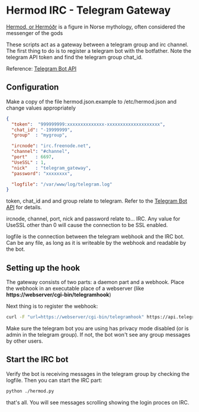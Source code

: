 # Hermod IRC - Telegram Gateway

[Hermod, or Hermóðr](https://en.wikipedia.org/wiki/Herm%C3%B3%C3%B0r) is a figure in Norse mythology,
often considered the messenger of the gods

These scripts act as a gateway between a telegram group and irc channel.
The first thing to do is to register a telegram bot with the botfather.
Note the telegram API token and find the telegram group chat\_id.

Reference: [Telegram Bot API](https://core.telegram.org/bots/api "Bot API")

## Configuration

Make a copy of the file hermod.json.example to /etc/hermod.json and change values
appropriately
```json
{
  "token":  "999999999:xxxxxxxxxxxxxx-xxxxxxxxxxxxxxxxxxxx",
  "chat_id": "-19999999",
  "group"  : "mygroup",

  "ircnode": "irc.freenode.net",
  "channel": "#channel",
  "port"   : 6697,
  "UseSSL" : 1,
  "nick"   : "telegram_gateway",
  "password": "xxxxxxxx",

  "logfile": "/var/www/log/telegram.log"
}
```
token, chat\_id and and group relate to telegram. Refer to the [Telegram Bot API](https://core.telegram.org/bots/api)
for details. 

ircnode, channel, port, nick and password relate to... IRC. Any value for UseSSL other than 0 will cause the connection to be SSL enabled.

logfile is the connection between the telegram webhook and the IRC bot. Can be any file, as long as it is writeable by the webhook and readable by the bot.

## Setting up the hook

The gateway consists of two parts: a daemon part and a webhook. Place the
webhook in an executable place of a webserver (like **https://webserver/cgi-bin/telegramhook**)

Next thing is to register the webhook:

```bash
curl -F "url=https://webserver/cgi-bin/telegramhook" https://api.telegram.org/bot$TOKEN/setWebhook
```

Make sure the telegram bot you are using has privacy mode disabled (or is admin in the telegram group). If not, the bot won't see any group messages by other users.

## Start the IRC bot

Verify the bot is receiving messages in the telegram group by checking the logfile. Then you can start the IRC part:

```bash
python ./hermod.py
```
that's all. You will see messages scrolling showing the login proces on IRC.


